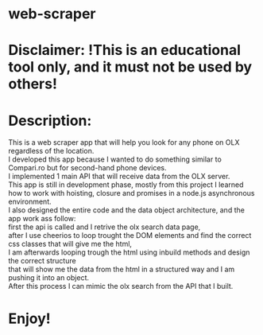 # web-scraper
# Disclaimer: !This is an educational tool only, and it must not be used by others!
# Description:
This is a web scraper app that will help you look for any phone on OLX regardless of the location. \
I developed this app because I wanted to do something similar to Compari.ro but for second-hand phone devices. \
I implemented 1 main API that will receive data from the OLX server. \
This app is still in development phase, mostly from this project I learned how to work with hoisting, closure and promises in a node.js asynchronous environment. \
I also designed the entire code and the data object architecture, and the app work ass follow: \
first the api is called and I retrive the olx search data page, \
after I use cheerios to loop trought the DOM elements and find the correct css classes that will give me the html, \
I am afterwards looping trough the html using inbuild methods and design the correct structure \
that will show me the data from the html in a structured way and I am pushing it into an object. \
After this process I can mimic the olx search from the API that I built.
# Enjoy!
